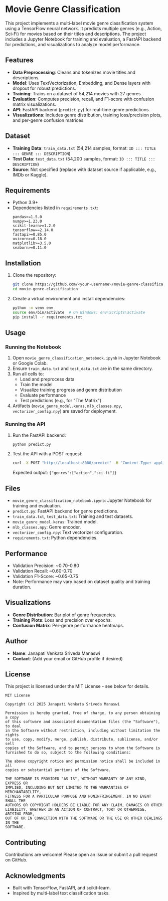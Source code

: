 # Movie Genre Classification

This project implements a multi-label movie genre classification system using a TensorFlow neural network. It predicts multiple genres (e.g., Action, Sci-Fi) for movies based on their titles and descriptions. The project includes a Jupyter Notebook for training and evaluation, a FastAPI backend for predictions, and visualizations to analyze model performance.

## Features
- **Data Preprocessing**: Cleans and tokenizes movie titles and descriptions.
- **Model**: Uses TextVectorization, Embedding, and Dense layers with dropout for robust predictions.
- **Training**: Trains on a dataset of 54,214 movies with 27 genres.
- **Evaluation**: Computes precision, recall, and F1-score with confusion matrix visualizations.
- **API**: FastAPI backend (`predict.py`) for real-time genre predictions.
- **Visualizations**: Includes genre distribution, training loss/precision plots, and per-genre confusion matrices.

## Dataset
- **Training Data**: `train_data.txt` (54,214 samples, format: `ID ::: TITLE ::: GENRE ::: DESCRIPTION`)
- **Test Data**: `test_data.txt` (54,200 samples, format: `ID ::: TITLE ::: DESCRIPTION`)
- **Source**: Not specified (replace with dataset source if applicable, e.g., IMDb or Kaggle).

## Requirements
- Python 3.9+
- Dependencies listed in `requirements.txt`:
  ```
  pandas>=1.5.0
  numpy>=1.23.0
  scikit-learn>=1.2.0
  tensorflow==2.14.0
  fastapi>=0.85.0
  uvicorn>=0.18.0
  matplotlib>=3.5.0
  seaborn>=0.11.0
  ```

## Installation
1. Clone the repository:
   ```bash
   git clone https://github.com/<your-username>/movie-genre-classification.git
   cd movie-genre-classification
   ```
2. Create a virtual environment and install dependencies:
   ```bash
   python -m venv env
   source env/bin/activate  # On Windows: env\Scripts\activate
   pip install -r requirements.txt
   ```

## Usage
### Running the Notebook
1. Open `movie_genre_classification_notebook.ipynb` in Jupyter Notebook or Google Colab.
2. Ensure `train_data.txt` and `test_data.txt` are in the same directory.
3. Run all cells to:
   - Load and preprocess data
   - Train the model
   - Visualize training progress and genre distribution
   - Evaluate performance
   - Test predictions (e.g., for "The Matrix")
4. Artifacts (`movie_genre_model.keras`, `mlb_classes.npy`, `vectorizer_config.npy`) are saved for deployment.

### Running the API
1. Run the FastAPI backend:
   ```bash
   python predict.py
   ```
2. Test the API with a POST request:
   ```bash
   curl -X POST "http://localhost:8000/predict" -H "Content-Type: application/json" -d '{"title":"The Matrix","description":"A hacker discovers a mysterious reality."}'
   ```
   Expected output: `{"genres":["action","sci-fi"]}`

## Files
- `movie_genre_classification_notebook.ipynb`: Jupyter Notebook for training and evaluation.
- `predict.py`: FastAPI backend for genre predictions.
- `train_data.txt`, `test_data.txt`: Training and test datasets.
- `movie_genre_model.keras`: Trained model.
- `mlb_classes.npy`: Genre encoder.
- `vectorizer_config.npy`: Text vectorizer configuration.
- `requirements.txt`: Python dependencies.

## Performance
- Validation Precision: ~0.70-0.80
- Validation Recall: ~0.60-0.70
- Validation F1-Score: ~0.65-0.75
- Note: Performance may vary based on dataset quality and training duration.

## Visualizations
- **Genre Distribution**: Bar plot of genre frequencies.
- **Training Plots**: Loss and precision over epochs.
- **Confusion Matrix**: Per-genre performance heatmaps.

## Author
- **Name**: Janapati Venkata Sriveda Manaswi
- **Contact**: (Add your email or GitHub profile if desired)

## License
This project is licensed under the MIT License - see below for details.

```
MIT License

Copyright (c) 2025 Janapati Venkata Sriveda Manaswi

Permission is hereby granted, free of charge, to any person obtaining a copy
of this software and associated documentation files (the "Software"), to deal
in the Software without restriction, including without limitation the rights
to use, copy, modify, merge, publish, distribute, sublicense, and/or sell
copies of the Software, and to permit persons to whom the Software is
furnished to do so, subject to the following conditions:

The above copyright notice and permission notice shall be included in all
copies or substantial portions of the Software.

THE SOFTWARE IS PROVIDED "AS IS", WITHOUT WARRANTY OF ANY KIND, EXPRESS OR
IMPLIED, INCLUDING BUT NOT LIMITED TO THE WARRANTIES OF MERCHANTABILITY,
FITNESS FOR A PARTICULAR PURPOSE AND NONINFRINGEMENT. IN NO EVENT SHALL THE
AUTHORS OR COPYRIGHT HOLDERS BE LIABLE FOR ANY CLAIM, DAMAGES OR OTHER
LIABILITY, WHETHER IN AN ACTION OF CONTRACT, TORT OR OTHERWISE, ARISING FROM,
OUT OF OR IN CONNECTION WITH THE SOFTWARE OR THE USE OR OTHER DEALINGS IN THE
SOFTWARE.
```

## Contributing
Contributions are welcome! Please open an issue or submit a pull request on GitHub.

## Acknowledgments
- Built with TensorFlow, FastAPI, and scikit-learn.
- Inspired by multi-label text classification tasks.